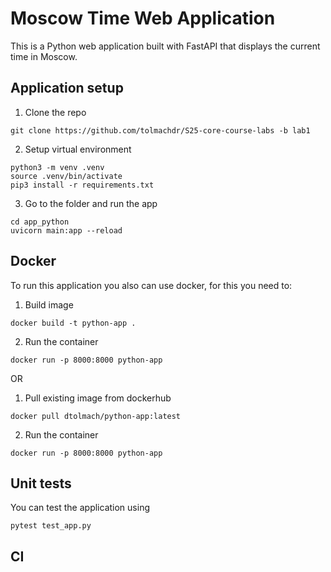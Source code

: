 # Moscow Time Web Application

This is a Python web application built with FastAPI that displays the current time in Moscow.

## Application setup

1. Clone the repo
```
git clone https://github.com/tolmachdr/S25-core-course-labs -b lab1
```
2. Setup virtual environment
```aiignore
python3 -m venv .venv
source .venv/bin/activate
pip3 install -r requirements.txt
```
3. Go to the folder and run the app
```aiignore
cd app_python
uvicorn main:app --reload
```

## Docker 

To run this application you also can use docker, for this you need to:

1. Build image
```
docker build -t python-app .
```

2. Run the container
```aiignore
docker run -p 8000:8000 python-app
```

OR

1. Pull existing image from dockerhub
```aiignore
docker pull dtolmach/python-app:latest
```
2. Run the container
```aiignore
docker run -p 8000:8000 python-app
```

## Unit tests

You can test the application using
```aiignore
pytest test_app.py
```

## CI


